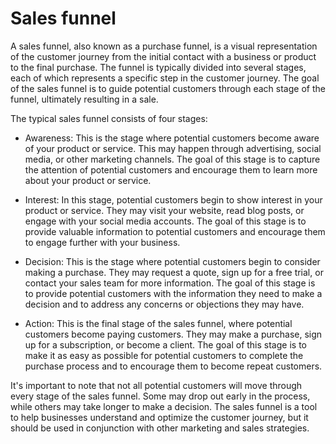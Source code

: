 # Sales funnel

A sales funnel, also known as a purchase funnel, is a visual representation of the customer journey from the initial contact with a business or product to the final purchase. The funnel is typically divided into several stages, each of which represents a specific step in the customer journey. The goal of the sales funnel is to guide potential customers through each stage of the funnel, ultimately resulting in a sale.

The typical sales funnel consists of four stages:

* Awareness: This is the stage where potential customers become aware of your product or service. This may happen through advertising, social media, or other marketing channels. The goal of this stage is to capture the attention of potential customers and encourage them to learn more about your product or service.

* Interest: In this stage, potential customers begin to show interest in your product or service. They may visit your website, read blog posts, or engage with your social media accounts. The goal of this stage is to provide valuable information to potential customers and encourage them to engage further with your business.

* Decision: This is the stage where potential customers begin to consider making a purchase. They may request a quote, sign up for a free trial, or contact your sales team for more information. The goal of this stage is to provide potential customers with the information they need to make a decision and to address any concerns or objections they may have.

* Action: This is the final stage of the sales funnel, where potential customers become paying customers. They may make a purchase, sign up for a subscription, or become a client. The goal of this stage is to make it as easy as possible for potential customers to complete the purchase process and to encourage them to become repeat customers.

It's important to note that not all potential customers will move through every stage of the sales funnel. Some may drop out early in the process, while others may take longer to make a decision. The sales funnel is a tool to help businesses understand and optimize the customer journey, but it should be used in conjunction with other marketing and sales strategies.
